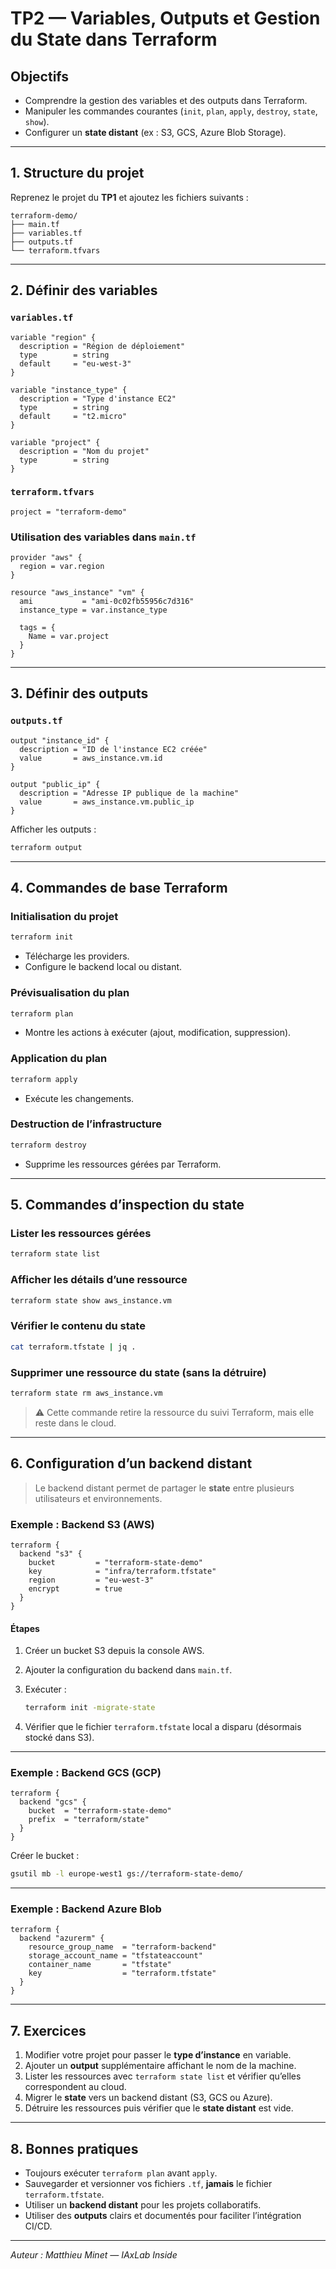 # TP2 — Variables, Outputs et Gestion du State dans Terraform

## Objectifs

* Comprendre la gestion des variables et des outputs dans Terraform.
* Manipuler les commandes courantes (`init`, `plan`, `apply`, `destroy`, `state`, `show`).
* Configurer un **state distant** (ex : S3, GCS, Azure Blob Storage).

---

## 1. Structure du projet

Reprenez le projet du **TP1** et ajoutez les fichiers suivants :

```
terraform-demo/
├── main.tf
├── variables.tf
├── outputs.tf
└── terraform.tfvars
```

---

## 2. Définir des variables

### `variables.tf`

```hcl
variable "region" {
  description = "Région de déploiement"
  type        = string
  default     = "eu-west-3"
}

variable "instance_type" {
  description = "Type d'instance EC2"
  type        = string
  default     = "t2.micro"
}

variable "project" {
  description = "Nom du projet"
  type        = string
}
```

### `terraform.tfvars`

```hcl
project = "terraform-demo"
```

### Utilisation des variables dans `main.tf`

```hcl
provider "aws" {
  region = var.region
}

resource "aws_instance" "vm" {
  ami           = "ami-0c02fb55956c7d316"
  instance_type = var.instance_type

  tags = {
    Name = var.project
  }
}
```

---

## 3. Définir des outputs

### `outputs.tf`

```hcl
output "instance_id" {
  description = "ID de l'instance EC2 créée"
  value       = aws_instance.vm.id
}

output "public_ip" {
  description = "Adresse IP publique de la machine"
  value       = aws_instance.vm.public_ip
}
```

Afficher les outputs :

```bash
terraform output
```

---

## 4. Commandes de base Terraform

### Initialisation du projet

```bash
terraform init
```

* Télécharge les providers.
* Configure le backend local ou distant.

### Prévisualisation du plan

```bash
terraform plan
```

* Montre les actions à exécuter (ajout, modification, suppression).

### Application du plan

```bash
terraform apply
```

* Exécute les changements.

### Destruction de l’infrastructure

```bash
terraform destroy
```

* Supprime les ressources gérées par Terraform.

---

## 5. Commandes d’inspection du state

### Lister les ressources gérées

```bash
terraform state list
```

### Afficher les détails d’une ressource

```bash
terraform state show aws_instance.vm
```

### Vérifier le contenu du state

```bash
cat terraform.tfstate | jq .
```

### Supprimer une ressource du state (sans la détruire)

```bash
terraform state rm aws_instance.vm
```

> ⚠️ Cette commande retire la ressource du suivi Terraform, mais elle reste dans le cloud.

---

## 6. Configuration d’un backend distant

> Le backend distant permet de partager le **state** entre plusieurs utilisateurs et environnements.

### Exemple : Backend S3 (AWS)

```hcl
terraform {
  backend "s3" {
    bucket         = "terraform-state-demo"
    key            = "infra/terraform.tfstate"
    region         = "eu-west-3"
    encrypt        = true
  }
}
```

#### Étapes

1. Créer un bucket S3 depuis la console AWS.
2. Ajouter la configuration du backend dans `main.tf`.
3. Exécuter :

   ```bash
   terraform init -migrate-state
   ```
4. Vérifier que le fichier `terraform.tfstate` local a disparu (désormais stocké dans S3).

---

### Exemple : Backend GCS (GCP)

```hcl
terraform {
  backend "gcs" {
    bucket  = "terraform-state-demo"
    prefix  = "terraform/state"
  }
}
```

Créer le bucket :

```bash
gsutil mb -l europe-west1 gs://terraform-state-demo/
```

---

### Exemple : Backend Azure Blob

```hcl
terraform {
  backend "azurerm" {
    resource_group_name  = "terraform-backend"
    storage_account_name = "tfstateaccount"
    container_name       = "tfstate"
    key                  = "terraform.tfstate"
  }
}
```

---

## 7. Exercices

1. Modifier votre projet pour passer le **type d’instance** en variable.
2. Ajouter un **output** supplémentaire affichant le nom de la machine.
3. Lister les ressources avec `terraform state list` et vérifier qu’elles correspondent au cloud.
4. Migrer le **state** vers un backend distant (S3, GCS ou Azure).
5. Détruire les ressources puis vérifier que le **state distant** est vide.

---

## 8. Bonnes pratiques

* Toujours exécuter `terraform plan` avant `apply`.
* Sauvegarder et versionner vos fichiers `.tf`, **jamais** le fichier `terraform.tfstate`.
* Utiliser un **backend distant** pour les projets collaboratifs.
* Utiliser des **outputs** clairs et documentés pour faciliter l’intégration CI/CD.

---

*Auteur : Matthieu Minet — IAxLab Inside*
